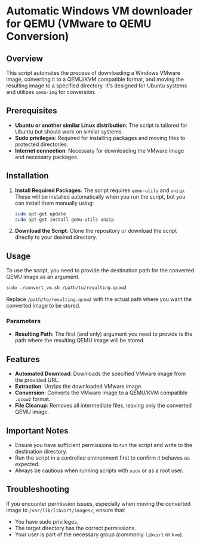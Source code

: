 # Automatic Windows VM downloader for QEMU (VMware to QEMU Conversion)

## Overview

This script automates the process of downloading a Windows VMware image, converting it to a QEMU/KVM compatible format, and moving the resulting image to a specified directory. It's designed for Ubuntu systems and utilizes `qemu-img` for conversion.

## Prerequisites

- **Ubuntu or another similar Linux distribution**: The script is tailored for Ubuntu but should work on similar systems.
- **Sudo privileges**: Required for installing packages and moving files to protected directories.
- **Internet connection**: Necessary for downloading the VMware image and necessary packages.

## Installation

1. **Install Required Packages**: The script requires `qemu-utils` and `unzip`. These will be installed automatically when you run the script, but you can install them manually using:
    ```bash
    sudo apt-get update
    sudo apt-get install qemu-utils unzip
    ```

2. **Download the Script**: Clone the repository or download the script directly to your desired directory.

## Usage

To use the script, you need to provide the destination path for the converted QEMU image as an argument.

```bash
sudo ./convert_vm.sh /path/to/resulting.qcow2
```

Replace `/path/to/resulting.qcow2` with the actual path where you want the converted image to be stored.

### Parameters

- **Resulting Path**: The first (and only) argument you need to provide is the path where the resulting QEMU image will be stored.

## Features

- **Automated Download**: Downloads the specified VMware image from the provided URL.
- **Extraction**: Unzips the downloaded VMware image.
- **Conversion**: Converts the VMware image to a QEMU/KVM compatible `.qcow2` format.
- **File Cleanup**: Removes all intermediate files, leaving only the converted QEMU image.

## Important Notes

- Ensure you have sufficient permissions to run the script and write to the destination directory.
- Run the script in a controlled environment first to confirm it behaves as expected.
- Always be cautious when running scripts with `sudo` or as a root user.

## Troubleshooting

If you encounter permission issues, especially when moving the converted image to `/var/lib/libvirt/images/`, ensure that:

- You have sudo privileges.
- The target directory has the correct permissions.
- Your user is part of the necessary group (commonly `libvirt` or `kvm`).
